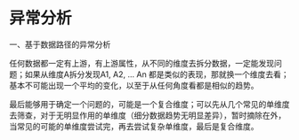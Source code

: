 # 异常分析

一、基于数据路径的异常分析

任何数据都一定有上游，有上游属性，从不同的维度去拆分数据，一定能发现问题；如果从维度A拆分发现A1, A2, ... An 都是类似的表现，那就换一个维度去看；基本不可能出现一个平均的变化，以至于从任何角度看都是相似的趋势。

最后能够用于确定一个问题的，可能是一个复合维度；可以先从几个常见的单维度去筛查，对于无明显作用的单维度（细分数据趋势无明显差异），暂时摘除在外，当常见的可能的单维度尝试完，再去尝试复杂单维度，最后是复合维度。


